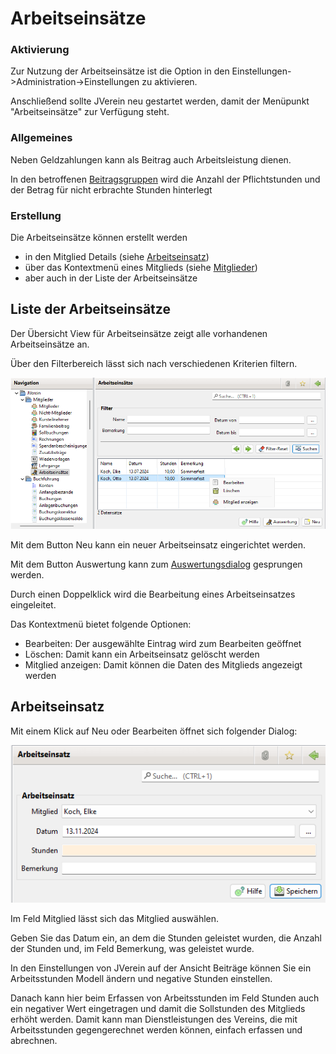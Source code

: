 # Arbeitseinsätze

### Aktivierung

Zur Nutzung der Arbeitseinsätze ist die Option in den Einstellungen->Administration->Einstellungen zu aktivieren.

Anschließend sollte JVerein neu gestartet werden, damit der Menüpunkt "Arbeitseinsätze" zur Verfügung steht.

### Allgemeines

Neben Geldzahlungen kann als Beitrag auch Arbeitsleistung dienen.

In den betroffenen [Beitragsgruppen](../administration/mitglieder/beitragsgruppen.md) wird die Anzahl der Pflichtstunden und der Betrag für nicht erbrachte Stunden hinterlegt

### Erstellung 

Die Arbeitseinsätze können erstellt werden
* in den Mitglied Details (siehe [Arbeitseinsatz](content/arbeitseinsatz.md)) 
* über das Kontextmenü eines Mitglieds (siehe [Mitglieder](content/mitglieder.md)) 
* aber auch in der Liste der Arbeitseinsätze

## Liste der Arbeitseinsätze

Der Übersicht View für Arbeitseinsätze zeigt alle vorhandenen Arbeitseinsätze an.

Über den Filterbereich lässt sich nach verschiedenen Kriterien filtern.

![](img/ArbeitseinsaetzeListeView.png)

Mit dem Button Neu kann ein neuer Arbeitseinsatz eingerichtet werden.

Mit dem Button Auswertung kann zum [Auswertungsdialog](../auswertungen/arbeitseinsatz.md) gesprungen werden.

Durch einen Doppelklick wird die Bearbeitung eines Arbeitseinsatzes eingeleitet.

Das Kontextmenü bietet folgende Optionen:
* Bearbeiten: Der ausgewählte Eintrag wird zum Bearbeiten geöffnet
* Löschen: Damit kann ein Arbeitseinsatz gelöscht werden
* Mitglied anzeigen: Damit können die Daten des Mitglieds angezeigt werden

## Arbeitseinsatz

Mit einem Klick auf Neu oder Bearbeiten öffnet sich folgender Dialog:

![](img/ArbeitseinsatzView.png)

Im Feld Mitglied lässt sich das Mitglied auswählen.

Geben Sie das Datum ein, an dem die Stunden geleistet wurden, die Anzahl der Stunden und, im Feld Bemerkung, was geleistet wurde.

In den Einstellungen von JVerein auf der Ansicht Beiträge können Sie ein Arbeitsstunden Modell ändern und negative Stunden einstellen.

Danach kann hier beim Erfassen von Arbeitsstunden im Feld Stunden auch ein negativer Wert eingetragen und damit die Sollstunden des Mitglieds erhöht werden. Damit kann man Dienstleistungen des Vereins, die mit Arbeitsstunden gegengerechnet werden können, einfach erfassen und abrechnen.



